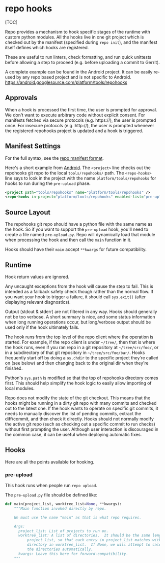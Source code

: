 # repo hooks

[TOC]

Repo provides a mechanism to hook specific stages of the runtime with custom
python modules.  All the hooks live in one git project which is checked out by
the manifest (specified during `repo init`), and the manifest itself defines
which hooks are registered.

These are useful to run linters, check formatting, and run quick unittests
before allowing a step to proceed (e.g. before uploading a commit to Gerrit).

A complete example can be found in the Android project.  It can be easily
re-used by any repo based project and is not specific to Android.<br>
https://android.googlesource.com/platform/tools/repohooks

## Approvals

When a hook is processed the first time, the user is prompted for approval.
We don't want to execute arbitrary code without explicit consent.  For manifests
fetched via secure protocols (e.g. https://), the user is prompted once.  For
insecure protocols (e.g. http://), the user is prompted whenever the registered
repohooks project is updated and a hook is triggered.

## Manifest Settings

For the full syntax, see the [repo manifest format](./manifest-format.txt).

Here's a short example from
[Android](https://android.googlesource.com/platform/manifest/+/master/default.xml).
The `<project>` line checks out the repohooks git repo to the local
`tools/repohooks/` path.  The `<repo-hooks>` line says to look in the project
with the name `platform/tools/repohooks` for hooks to run during the
`pre-upload` phase.

```xml
<project path="tools/repohooks" name="platform/tools/repohooks" />
<repo-hooks in-project="platform/tools/repohooks" enabled-list="pre-upload" />
```

## Source Layout

The repohooks git repo should have a python file with the same name as the hook.
So if you want to support the `pre-upload` hook, you'll need to create a file
named `pre-upload.py`.  Repo will dynamically load that module when processing
the hook and then call the `main` function in it.

Hooks should have their `main` accept `**kwargs` for future compatibility.

## Runtime

Hook return values are ignored.

Any uncaught exceptions from the hook will cause the step to fail.  This is
intended as a fallback safety check though rather than the normal flow.  If
you want your hook to trigger a failure, it should call `sys.exit()` (after
displaying relevant diagnostics).

Output (stdout & stderr) are not filtered in any way.  Hooks should generally
not be too verbose.  A short summary is nice, and some status information when
long running operations occur, but long/verbose output should be used only if
the hook ultimately fails.

The hook runs from the top level of the repo client where the operation is
started.
For example, if the repo client is under `~/tree/`, then that is where the hook
runs, even if you ran repo in a git repository at `~/tree/src/foo/`, or in a
subdirectory of that git repository in `~/tree/src/foo/bar/`.
Hooks frequently start off by doing a `os.chdir` to the specific project they're
called on (see below) and then changing back to the original dir when they're
finished.

Python's `sys.path` is modified so that the top of repohooks directory comes
first.  This should help simplify the hook logic to easily allow importing of
local modules.

Repo does not modify the state of the git checkout.  This means that the hooks
might be running in a dirty git repo with many commits and checked out to the
latest one.  If the hook wants to operate on specific git commits, it needs to
manually discover the list of pending commits, extract the diff/commit, and
then check it directly.  Hooks should not normally modify the active git repo
(such as checking out a specific commit to run checks) without first prompting
the user.  Although user interaction is discouraged in the common case, it can
be useful when deploying automatic fixes.

## Hooks

Here are all the points available for hooking.

### pre-upload

This hook runs when people run `repo upload`.

The `pre-upload.py` file should be defined like:

```py
def main(project_list, worktree_list=None, **kwargs):
    """Main function invoked directly by repo.

    We must use the name "main" as that is what repo requires.

    Args:
      project_list: List of projects to run on.
      worktree_list: A list of directories.  It should be the same length as
          project_list, so that each entry in project_list matches with a
          directory in worktree_list.  If None, we will attempt to calculate
          the directories automatically.
      kwargs: Leave this here for forward-compatibility.
    """
```
